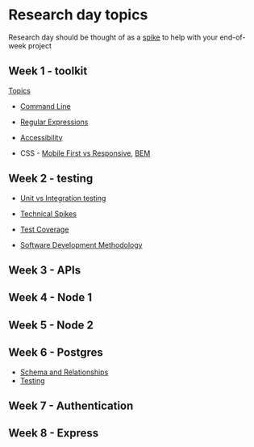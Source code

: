 # Research day topics
Research day should be thought of as a [spike](http://www.extremeprogramming.org/rules/spike.html) to help with your end-of-week project

## Week 1 - toolkit
[Topics](https://github.com/foundersandcoders/master-reference/blob/master/coursebook/week-1/research-afternoon.md)
+ [Command Line](./week1/command-line.md)

+ [Regular Expressions](./week1/regex.md)

+ [Accessibility](./week1/accessibility.md)

+ CSS - [Mobile First vs Responsive](./week1/mobileFirstvsResponsive.md), [BEM](./week2/bem.md)

## Week 2 - testing

+ [Unit vs Integration testing](./week2/unit%20vs%20integration%20testing.md)

+ [Technical Spikes](./week2/technical%20spikes.md)

+ [Test Coverage](./week2/test-coverage.md)

+ [Software Development Methodology](./week-2/software-development-methodologies.md)

## Week 3 - APIs

## Week 4 - Node 1

## Week 5 - Node 2

## Week 6 - Postgres
+ [Schema and Relationships](./week6/schemas-and-relationships.md)
+ [Testing](./week6/Testing.md)

## Week 7 - Authentication

## Week 8 - Express
